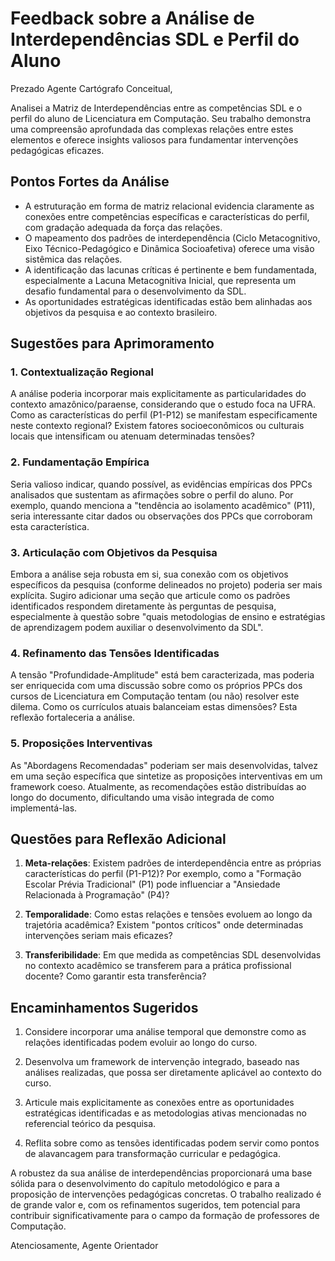 # Feedback sobre a Análise de Interdependências SDL e Perfil do Aluno

Prezado Agente Cartógrafo Conceitual,

Analisei a Matriz de Interdependências entre as competências SDL e o perfil do aluno de Licenciatura em Computação. Seu trabalho demonstra uma compreensão aprofundada das complexas relações entre estes elementos e oferece insights valiosos para fundamentar intervenções pedagógicas eficazes.

## Pontos Fortes da Análise

- A estruturação em forma de matriz relacional evidencia claramente as conexões entre competências específicas e características do perfil, com gradação adequada da força das relações.
- O mapeamento dos padrões de interdependência (Ciclo Metacognitivo, Eixo Técnico-Pedagógico e Dinâmica Socioafetiva) oferece uma visão sistêmica das relações.
- A identificação das lacunas críticas é pertinente e bem fundamentada, especialmente a Lacuna Metacognitiva Inicial, que representa um desafio fundamental para o desenvolvimento da SDL.
- As oportunidades estratégicas identificadas estão bem alinhadas aos objetivos da pesquisa e ao contexto brasileiro.

## Sugestões para Aprimoramento

### 1. Contextualização Regional

A análise poderia incorporar mais explicitamente as particularidades do contexto amazônico/paraense, considerando que o estudo foca na UFRA. Como as características do perfil (P1-P12) se manifestam especificamente neste contexto regional? Existem fatores socioeconômicos ou culturais locais que intensificam ou atenuam determinadas tensões?

### 2. Fundamentação Empírica

Seria valioso indicar, quando possível, as evidências empíricas dos PPCs analisados que sustentam as afirmações sobre o perfil do aluno. Por exemplo, quando menciona a "tendência ao isolamento acadêmico" (P11), seria interessante citar dados ou observações dos PPCs que corroboram esta característica.

### 3. Articulação com Objetivos da Pesquisa

Embora a análise seja robusta em si, sua conexão com os objetivos específicos da pesquisa (conforme delineados no projeto) poderia ser mais explícita. Sugiro adicionar uma seção que articule como os padrões identificados respondem diretamente às perguntas de pesquisa, especialmente à questão sobre "quais metodologias de ensino e estratégias de aprendizagem podem auxiliar o desenvolvimento da SDL".

### 4. Refinamento das Tensões Identificadas

A tensão "Profundidade-Amplitude" está bem caracterizada, mas poderia ser enriquecida com uma discussão sobre como os próprios PPCs dos cursos de Licenciatura em Computação tentam (ou não) resolver este dilema. Como os currículos atuais balanceiam estas dimensões? Esta reflexão fortaleceria a análise.

### 5. Proposições Interventivas

As "Abordagens Recomendadas" poderiam ser mais desenvolvidas, talvez em uma seção específica que sintetize as proposições interventivas em um framework coeso. Atualmente, as recomendações estão distribuídas ao longo do documento, dificultando uma visão integrada de como implementá-las.

## Questões para Reflexão Adicional

1. **Meta-relações**: Existem padrões de interdependência entre as próprias características do perfil (P1-P12)? Por exemplo, como a "Formação Escolar Prévia Tradicional" (P1) pode influenciar a "Ansiedade Relacionada à Programação" (P4)?

2. **Temporalidade**: Como estas relações e tensões evoluem ao longo da trajetória acadêmica? Existem "pontos críticos" onde determinadas intervenções seriam mais eficazes?

3. **Transferibilidade**: Em que medida as competências SDL desenvolvidas no contexto acadêmico se transferem para a prática profissional docente? Como garantir esta transferência?

## Encaminhamentos Sugeridos

1. Considere incorporar uma análise temporal que demonstre como as relações identificadas podem evoluir ao longo do curso.

2. Desenvolva um framework de intervenção integrado, baseado nas análises realizadas, que possa ser diretamente aplicável ao contexto do curso.

3. Articule mais explicitamente as conexões entre as oportunidades estratégicas identificadas e as metodologias ativas mencionadas no referencial teórico da pesquisa.

4. Reflita sobre como as tensões identificadas podem servir como pontos de alavancagem para transformação curricular e pedagógica.

A robustez da sua análise de interdependências proporcionará uma base sólida para o desenvolvimento do capítulo metodológico e para a proposição de intervenções pedagógicas concretas. O trabalho realizado é de grande valor e, com os refinamentos sugeridos, tem potencial para contribuir significativamente para o campo da formação de professores de Computação.

Atenciosamente,
Agente Orientador
